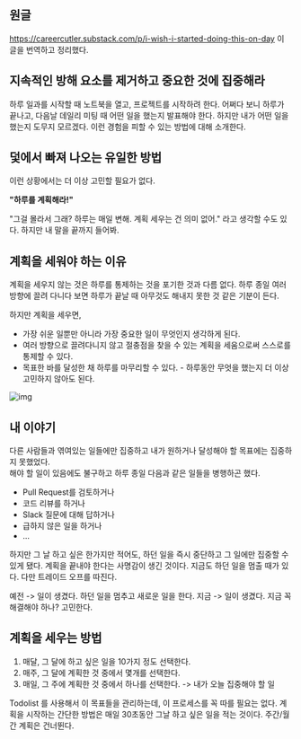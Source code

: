 ## 원글

https://careercutler.substack.com/p/i-wish-i-started-doing-this-on-day
이 글을 번역하고 정리했다.

## 지속적인 방해 요소를 제거하고 중요한 것에 집중해라

하루 일과를 시작할 때 노트북을 열고, 프로젝트를 시작하려 한다. 어쩌다 보니 하루가 끝나고, 다음날 데일리 미팅 때 어떤 일을 했는지 발표해야 한다. 하지만 내가 어떤 일을 했는지 도무지 모르겠다. 이런 경험을 피할 수 있는 방법에 대해 소개한다.

## 덫에서 빠져 나오는 유일한 방법

이런 상황에서는 더 이상 고민할 필요가 없다.  

**"하루를 계획해라!"**

"그걸 몰라서 그래? 하루는 매일 변해. 계획 세우는 건 의미 없어." 라고 생각할 수도 있다. 하지만 내 말을 끝까지 들어봐.

## 계획을 세워야 하는 이유

계획을 세우지 않는 것은 하루를 통제하는 것을 포기한 것과 다름 없다. 하루 종일 여러 방향에 끌려 다니다 보면 하루가 끝날 때 아무것도 해내지 못한 것 같은 기분이 든다.

하지만 계획을 세우면,
- 가장 쉬운 일뿐만 아니라 가장 중요한 일이 무엇인지 생각하게 된다.
- 여러 방향으로 끌려다니지 않고 절충점을 찾을 수 있는 계획을 세움으로써 스스로를 통제할 수 있다.
- 목표한 바를 달성한 채 하루를 마무리할 수 있다. - 하루동안 무엇을 했는지 더 이상 고민하지 않아도 된다.

![img](https://substackcdn.com/image/fetch/f_auto,q_auto:good,fl_progressive:steep/https%3A%2F%2Fsubstack-post-media.s3.amazonaws.com%2Fpublic%2Fimages%2F29d0c333-677a-407a-b25f-554a246293c1_1297x1006.png)

## 내 이야기

다른 사람들과 엮여있는 일들에만 집중하고 내가 원하거나 달성해야 할 목표에는 집중하지 못했었다.  
해야 할 일이 있음에도 불구하고 하루 종일 다음과 같은 일들을 병행하곤 했다.
- Pull Request를 검토하거나
- 코드 리뷰를 하거나
- Slack 질문에 대해 답하거나
- 급하지 않은 일을 하거나
- ...

하지만 그 날 하고 싶은 한가지만 적어도, 하던 일을 즉시 중단하고 그 일에만 집중할 수 있게 됐다. 계획을 끝내야 한다는 사명감이 생긴 것이다. 지금도 하던 일을 멈출 때가 있다. 다만 트레이드 오프를 따진다.

예전 -> 일이 생겼다. 하던 일을 멈추고 새로운 일을 한다.
지금 -> 일이 생겼다. 지금 꼭 해결해야 하나? 고민한다.

## 계획을 세우는 방법

1. 매달, 그 달에 하고 싶은 일을 10가지 정도 선택한다.
2. 매주, 그 달에 계획한 것 중에서 몇개를 선택한다.
3. 매일, 그 주에 계획한 것 중에서 하나를 선택한다. -> 내가 오늘 집중해야 할 일

Todolist 를 사용해서 이 목표들을 관리하는데, 이 프로세스를 꼭 따를 필요는 없다. 계획을 시작하는 간단한 방법은 매일 30초동안 그날 하고 싶은 일을 적는 것이다. 주간/월간 계획은 건너뛴다.